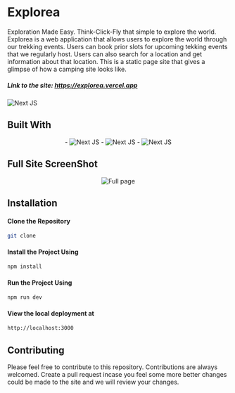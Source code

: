 # Explorea

Exploration Made Easy. Think-Click-Fly that simple to explore the world. Explorea is a web application that allows users to explore the world through our trekking events. Users can book prior slots for upcoming tekking events that we regularly host. Users can also search for a location and get information about that location. This is a static page site that gives a glimpse of how a camping site looks like.

##### Link to the site: https://explorea.vercel.app
<img alt="Next JS" src="https://i.ibb.co/pwjHd9y/notebook-mockup-on-desk.png" />

## Built With
<p align='center'> 
- <img alt="Next JS" src="https://img.shields.io/badge/Next-black?style=for-the-badge&logo=next.js&logoColor=white" />
- <img alt="Next JS" src="https://img.shields.io/badge/TypeScript-007ACC?style=for-the-badge&logo=typescript&logoColor=white" />
- <img alt="Next JS" src="https://img.shields.io/badge/Tailwind_CSS-38B2AC?style=for-the-badge&logo=tailwind-css&logoColor=white" />
</p>

## Full Site ScreenShot
<p align='center'>
<img alt="Full page" src="https://i.ibb.co/Fm76R8c/screencapture-localhost-3000-2024-01-02-19-48-56.png" />

</p>

## Installation

#### Clone the Repository
```bash
git clone
```

#### Install the Project Using
```bash
npm install
```

#### Run the Project Using
```bash
npm run dev
```

#### View the local deployment at
```bash
http://localhost:3000
```

## Contributing

Please feel free to contribute to this repository. Contributions are always welcomed. 
Create a pull request incase you feel some more better changes could be made to the site and we will review your changes.
